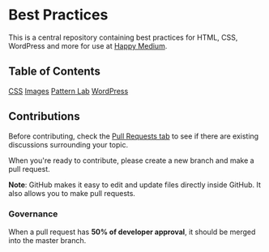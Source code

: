 # Best Practices

This is a central repository containing best practices for HTML, CSS, WordPress and more for use at [Happy Medium](https://itshappymedium.com).

## Table of Contents

[CSS](https://github.com/itsahappymedium/best-practices/blob/master/css.md)
[Images](https://github.com/itsahappymedium/best-practices/blob/master/images.md)
[Pattern Lab](https://github.com/itsahappymedium/best-practices/blob/master/pattern-lab.md)
[WordPress](https://github.com/itsahappymedium/best-practices/blob/master/wordpress.md)

## Contributions

Before contributing, check the [Pull Requests tab](https://github.com/itsahappymedium/best-practices/pulls) to see if there are existing discussions surrounding your topic. 

When you're ready to contribute, please create a new branch and make a pull request.

__Note__: GitHub makes it easy to edit and update files directly inside GitHub. It also allows you to make pull requests. 

### Governance

When a pull request has __50% of developer approval__, it should be merged into the master branch.
